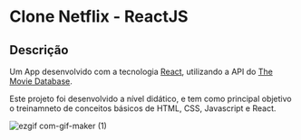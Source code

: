 # Clone Netflix - ReactJS

## Descrição
Um App desenvolvido com a tecnologia [React](https://reactjs.org/), utilizando a API do [The Movie Database](https://www.themoviedb.org/).

Este projeto foi desenvolvido a nível didático, e tem como principal objetivo o treinamneto de conceitos básicos de HTML, CSS, Javascript e React. 


![ezgif com-gif-maker (1)](https://user-images.githubusercontent.com/77835300/162847447-91738bfd-5526-4188-ba2e-ebaee5387885.gif)

